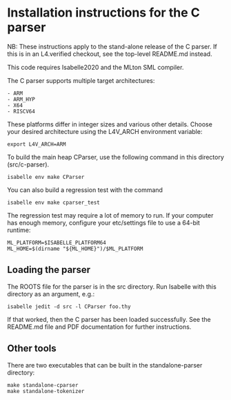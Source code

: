 <!--
  Copyright 2020, Data61, CSIRO (ABN 41 687 119 230)

  SPDX-License-Identifier: BSD-2-Clause
-->

# Installation instructions for the C parser

NB: These instructions apply to the stand-alone release of the C parser.
If this is in an L4.verified checkout, see the top-level README.md instead.

This code requires Isabelle2020 and the MLton SML compiler.

The C parser supports multiple target architectures:

    - ARM
    - ARM_HYP
    - X64
    - RISCV64

These platforms differ in integer sizes and various other details.
Choose your desired architecture using the L4V_ARCH environment variable:

    export L4V_ARCH=ARM

To build the main heap CParser, use the following command in this directory (src/c-parser).

    isabelle env make CParser

You can also build a regression test with the command

    isabelle env make cparser_test

The regression test may require a lot of memory to run. If your computer has
enough memory, configure your etc/settings file to use a 64-bit runtime:

    ML_PLATFORM=$ISABELLE_PLATFORM64
    ML_HOME=$(dirname "${ML_HOME}")/$ML_PLATFORM

## Loading the parser

The ROOTS file for the parser is in the src directory.
Run Isabelle with this directory as an argument, e.g.:

    isabelle jedit -d src -l CParser foo.thy

If that worked, then the C parser has been loaded successfully.
See the README.md file and PDF documentation for further instructions.

## Other tools

There are two executables that can be built in the standalone-parser directory:

    make standalone-cparser
    make standalone-tokenizer
